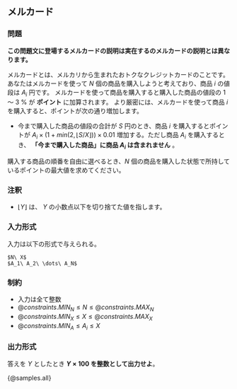 ## メルカード

### 問題

**この問題文に登場するメルカードの説明は実在するのメルカードの説明とは異なります。**

メルカードとは、メルカリから生まれたおトクなクレジットカードのことです。あなたはメルカードを使って $N$ 個の商品を購入しようと考えており、商品 $i$ の値段は $A_i$ 円です。
メルカードを使って商品を購入すると購入した商品の値段の $1$ 〜 $3$ % が **ポイント** に加算されます。
より厳密には、メルカードを使って商品 $i$ を購入すると、ポイントが次の通り増加します。

- 今まで購入した商品の値段の合計が $S$ 円のとき、商品 $i$ を購入するとポイントが $A_i \times (1 + min(2, \lfloor S / X \rfloor)) \times 0.01$ 増加する。ただし商品 $A_i$ を購入するとき、 **「今まで購入した商品」に商品 $A_i$ は含まれません** 。

購入する商品の順番を自由に選べるとき、$N$ 個の商品を購入した状態で所持しているポイントの最大値を求めてください。

### 注釈
- $\lfloor Y \rfloor$ は、 $Y$ の小数点以下を切り捨てた値を指します。

### 入力形式
入力は以下の形式で与えられる。

```
$N\ X$
$A_1\ A_2\ \dots\ A_N$
```

### 制約

- 入力は全て整数
- ${@constraints.MIN_N} \leq N \leq {@constraints.MAX_N}$
- ${@constraints.MIN_X} \leq X \leq {@constraints.MAX_X}$
- ${@constraints.MIN_A} \leq A_i \leq X$


### 出力形式

答えを $Y$ としたとき **$Y \times 100$ を整数として出力せよ**。

{@samples.all}
